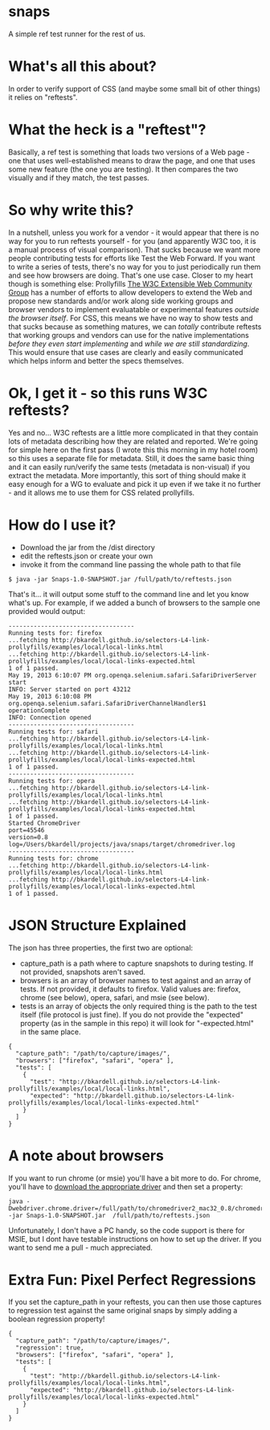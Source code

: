 snaps
=====

A simple ref test runner for the rest of us.


What's all this about?
======================

In order to verify support of CSS (and maybe some small bit of other things) it relies on "reftests".  


What the heck is a "reftest"?
==============================

Basically, a ref test is something that loads two versions of a Web page - one that uses well-established means to draw the page, and one that uses some new feature (the one you are testing).  It then compares the two visually and if they match, the test passes.


So why write this?
==================

In a nutshell, unless you work for a vendor - it would appear that there is no way for you to run reftests yourself - for you (and apparently W3C too, it is a manual process of visual comparison).  That sucks because we want more people contributing tests for efforts like Test the Web Forward.  If you want to write a series of tests, there's no way for you to just periodically run them and see how browsers are doing.
That's one use case.  Closer to my heart though is something else: Prollyfills [The W3C Extensible Web Community Group](http://prollyfill.org) has a number of efforts to allow developers to extend the Web and propose new standards and/or work
along side working groups and browser vendors to implement evaluatable or experimental features *outside the browser itself*.  For CSS, this means we have no way to show tests and that sucks 
because as something matures, we can *totally* contribute reftests that working groups and vendors can use for the native implementations *before they even start implementing* and *while we are still standardizing*.  This would ensure that 
use cases are clearly and easily communicated which helps inform and better the specs themselves.


Ok, I get it - so this runs W3C reftests?
=========================================

Yes and no... W3C reftests are a little more complicated in that they contain lots of metadata describing how they are related and reported.  We're going for simple here on the 
first pass (I wrote this this morning in my hotel room) so this uses a separate file for metadata.  Still, it does the same basic thing and 
it can easily run/verify the same tests (metadata is non-visual) if you extract the metadata.  More importantly, this sort of thing should 
make it easy enough for a WG to evaluate and pick it up even if we take it no further - and it allows me to use them for CSS related prollyfills.


How do I use it?
=================
* Download the jar from the /dist directory
* edit the reftests.json or create your own
* invoke it from the command line passing the whole path to that file

```
$ java -jar Snaps-1.0-SNAPSHOT.jar /full/path/to/reftests.json
```

That's it... it will output some stuff to the command line and let you know what's up.  For example, if we added a bunch of browsers to the sample one provided would output:

```
-----------------------------------
Running tests for: firefox
...fetching http://bkardell.github.io/selectors-L4-link-prollyfills/examples/local/local-links.html
...fetching http://bkardell.github.io/selectors-L4-link-prollyfills/examples/local/local-links-expected.html
1 of 1 passed.
May 19, 2013 6:10:07 PM org.openqa.selenium.safari.SafariDriverServer start
INFO: Server started on port 43212
May 19, 2013 6:10:08 PM org.openqa.selenium.safari.SafariDriverChannelHandler$1 operationComplete
INFO: Connection opened
-----------------------------------
Running tests for: safari
...fetching http://bkardell.github.io/selectors-L4-link-prollyfills/examples/local/local-links.html
...fetching http://bkardell.github.io/selectors-L4-link-prollyfills/examples/local/local-links-expected.html
1 of 1 passed.
-----------------------------------
Running tests for: opera
...fetching http://bkardell.github.io/selectors-L4-link-prollyfills/examples/local/local-links.html
...fetching http://bkardell.github.io/selectors-L4-link-prollyfills/examples/local/local-links-expected.html
1 of 1 passed.
Started ChromeDriver
port=45546
version=0.8
log=/Users/bkardell/projects/java/snaps/target/chromedriver.log
-----------------------------------
Running tests for: chrome
...fetching http://bkardell.github.io/selectors-L4-link-prollyfills/examples/local/local-links.html
...fetching http://bkardell.github.io/selectors-L4-link-prollyfills/examples/local/local-links-expected.html
1 of 1 passed.
```

JSON Structure Explained
==============

The json has three properties, the first two are optional:
* capture_path is a path where to capture snapshots to during testing. If not provided, snapshots aren't saved.
* browsers is an array of browser names to test against and an array of tests.  If not provided, it defaults to firefox.  Valid values are: firefox, chrome (see below), opera, safari, and msie (see below).
* tests is an array of objects the only required thing is the path to the test itself (file protocol is just fine).  If you do not provide the "expected" property (as in the sample in this repo) it will look for "-expected.html" in the same place.

```
{
  "capture_path": "/path/to/capture/images/",
  "browsers": ["firefox", "safari", "opera" ],
  "tests": [
    {
      "test": "http://bkardell.github.io/selectors-L4-link-prollyfills/examples/local/local-links.html",
      "expected": "http://bkardell.github.io/selectors-L4-link-prollyfills/examples/local/local-links-expected.html"
    }
  ]
}
```


A note about browsers
=========================
If you want to run chrome (or msie) you'll have a bit more to do.  For chrome, you'll have to [download the appropriate driver](https://code.google.com/p/chromedriver/downloads/list) and then set 
a property:

```
java -Dwebdriver.chrome.driver=/full/path/to/chromedriver2_mac32_0.8/chromedriver -jar Snaps-1.0-SNAPSHOT.jar  /full/path/to/reftests.json
```

Unfortunately, I don't have a PC handy, so the code support is there for MSIE, but I dont have testable instructions on how to set up the driver.  If you
want to send me a pull - much appreciated.



Extra Fun: Pixel Perfect Regressions
====================================
If you set the capture_path in your reftests, you can then use those captures to regression test against the same original snaps by simply adding a boolean regression property!

```
{
  "capture_path": "/path/to/capture/images/",
  "regression": true, 
  "browsers": ["firefox", "safari", "opera" ],
  "tests": [
    {
      "test": "http://bkardell.github.io/selectors-L4-link-prollyfills/examples/local/local-links.html",
      "expected": "http://bkardell.github.io/selectors-L4-link-prollyfills/examples/local/local-links-expected.html"
    }
  ]
}
```




